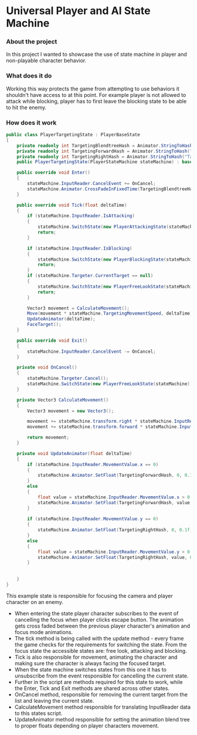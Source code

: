 # Universal Player and AI State Machine

### About the project
In this project I wanted to showcase the use of state machine in player and non-playable character behavior.

### What does it do
Working this way protects the game from attempting to use behaviors it shouldn't have access to at this point. For example player is not allowed to attack while blocking, player has to first leave the blocking state to be able to hit the enemy.

### How does it work
```csharp
public class PlayerTargetingState : PlayerBaseState
{
    private readonly int TargetingBlendtreeHash = Animator.StringToHash("TargetingBlendTree");
    private readonly int TargetingForwardHash = Animator.StringToHash("TargetingForward");
    private readonly int TargetingRightHash = Animator.StringToHash("TargetingRight");
    public PlayerTargetingState(PlayerStateMachine stateMachine) : base(stateMachine) { }

    public override void Enter()
    {
        stateMachine.InputReader.CancelEvent += OnCancel;
        stateMachine.Animator.CrossFadeInFixedTime(TargetingBlendtreeHash, 0.1f);
    }

    public override void Tick(float deltaTime)
    {
        if (stateMachine.InputReader.IsAttacking)
        {
            stateMachine.SwitchState(new PlayerAttackingState(stateMachine, 0));
            return;
        }

        if (stateMachine.InputReader.IsBlocking)
        {
            stateMachine.SwitchState(new PlayerBlockingState(stateMachine));
            return;
        }
        if (stateMachine.Targeter.CurrentTarget == null)
        {
            stateMachine.SwitchState(new PlayerFreeLookState(stateMachine));
            return;
        }

        Vector3 movement = CalculateMovement();
        Move(movement * stateMachine.TargetingMovementSpeed, deltaTime);
        UpdateAnimator(deltaTime);
        FaceTarget();
    }

    public override void Exit()
    {
        stateMachine.InputReader.CancelEvent -= OnCancel;
    }

    private void OnCancel()
    {
        stateMachine.Targeter.Cancel();
        stateMachine.SwitchState(new PlayerFreeLookState(stateMachine));
    }

    private Vector3 CalculateMovement()
    {
        Vector3 movement = new Vector3();

        movement += stateMachine.transform.right * stateMachine.InputReader.MovementValue.x;
        movement += stateMachine.transform.forward * stateMachine.InputReader.MovementValue.y;

        return movement;
    }

    private void UpdateAnimator(float deltaTime)
    {
        if (stateMachine.InputReader.MovementValue.x == 0)
        {
            stateMachine.Animator.SetFloat(TargetingForwardHash, 0, 0.1f, deltaTime);
        }
        else
        {
            float value = stateMachine.InputReader.MovementValue.x > 0 ? 1f : -1f;
            stateMachine.Animator.SetFloat(TargetingForwardHash, value, 0.1f, deltaTime);
        }
        
        if (stateMachine.InputReader.MovementValue.y == 0)
        {
            stateMachine.Animator.SetFloat(TargetingRightHash, 0, 0.1f, deltaTime);
        }
        else
        {
            float value = stateMachine.InputReader.MovementValue.y > 0 ? 1f : -1f;
            stateMachine.Animator.SetFloat(TargetingRightHash, value, 0.1f, deltaTime);
        }
        
        
    }
}
```
 This example state is responsible for focusing the camera and player character on an enemy.
- When entering the state player character subscribes to the event of cancelling the focus when player clicks escape button. The animation gets cross faded between the previous player character's animation and focus mode animations.
- The tick method is being called with the update method - every frame the game checks for the requirements for switching the state. From the focus state the accessible states are: free look, attacking and blocking.
- Tick is also responsible for movement, animating the character and making sure the character is always facing the focused target.
- When the state machine switches states from this one it has to unsubscribe from the event responsible for cancelling the current state.
- Further in the script are methods required for this state to work, while the Enter, Tick and Exit methods are shared across other states.
- OnCancel method, responsible for removing the current target from the list and leaving the current state.
- CalculateMovement method responsible for translating InputReader data to this states script.
- UpdateAnimator method responsible for setting the animation blend tree to proper floats depending on player characters movement.
